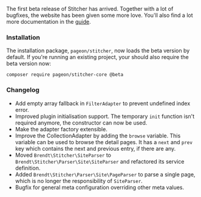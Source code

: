 The first beta release of Stitcher has arrived. Together with a lot of bugfixes, the website has been given some more love. You'll also find a lot more documentation in the [guide](/guide/setting-up).

### Installation

The installation package, `pageon/stitcher`, now loads the beta version by default. If you're running an existing project, your should also require the beta version now: 

```
composer require pageon/stitcher-core @beta
```

### Changelog

- Add empty array fallback in `FilterAdapter` to prevent undefined index error.
- Improved plugin initialisation support. The temporary `init` function isn't required anymore, the constructor can now be used.
- Make the adapter factory extensible.
- Improve the CollectionAdapter by adding the `browse` variable. This variable can be used to browse the detail pages. 
 It has a `next` and `prev` key which contains the next and previous entry, if there are any.
- Moved `Brendt\Stitcher\SiteParser` to `Brendt\Stitcher\Parser\Site\SiteParser` and refactored its service definition.
- Added `Brendt\Stitcher\Parser\Site\PageParser` to parse a single page, which is no longer the responsibility of `SiteParser`.
- Bugfix for general meta configuration overriding other meta values.